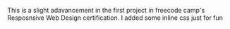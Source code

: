 This is a slight adavancement in the first project in freecode camp's Resposnsive Web Design certification. I added some inline css just for fun

